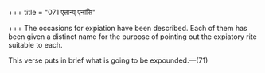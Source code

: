 +++
title = "071 एतान्य् एनांसि"

+++
The occasions for expiation have been described. Each of them has been
given a distinct name for the purpose of pointing out the expiatory rite
suitable to each.

This verse puts in brief what is going to be expounded.—(71)


